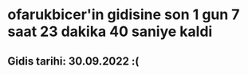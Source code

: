 # ofarukbicer'in gidisine son 1 gun 7 saat 23 dakika 40 saniye kaldi

## Gidis tarihi: 30.09.2022 :(